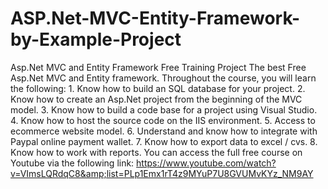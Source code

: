 # ASP.Net-MVC-Entity-Framework-by-Example-Project
Asp.Net MVC and Entity Framework Free Training Project  The best Free Asp.Net MVC and Entity framework. Throughout the course, you will learn the following: 1. Know how to build an SQL database for your project. 2. Know how to create an Asp.Net project from the beginning of the MVC model. 3. Know how to build a code base for a project using Visual Studio. 4. Know how to host the source code on the IIS environment. 5. Access to ecommerce website model. 6. Understand and know how to integrate with Paypal online payment wallet. 7. Know how to export data to excel / cvs. 8. Know how to work with reports.  You can access the full free course on Youtube via the following link: https://www.youtube.com/watch?v=VImsLQRdqC8&amp;list=PLp1Emx1rT4z9MYuP7U8GVUMvKYz_NM9AY
